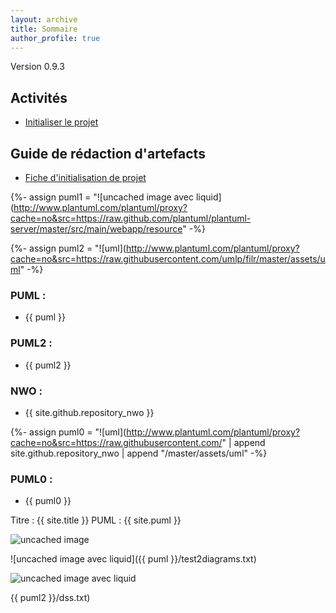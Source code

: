 ```yaml
---
layout: archive
title: Sommaire
author_profile: true
---
```

Version 0.9.3

## Activités
 - [Initialiser le projet](activites/initialiser-projet.html)
 
## Guide de rédaction d'artefacts
 - [Fiche d'initialisation de projet](artefacts/fiche-initialisation-projet.html)

{%- assign puml1 = "![uncached image avec liquid](http://www.plantuml.com/plantuml/proxy?cache=no&src=https://raw.github.com/plantuml/plantuml-server/master/src/main/webapp/resource" -%}

{%- assign puml2 = "![uml](http://www.plantuml.com/plantuml/proxy?cache=no&src=https://raw.githubusercontent.com/umlp/filr/master/assets/uml" -%}

### PUML :
 - {{ puml }}


### PUML2 :
 - {{ puml2 }}

### NWO :
 - {{ site.github.repository_nwo }}

{%- assign puml0 = "![uml](http://www.plantuml.com/plantuml/proxy?cache=no&src=https://raw.githubusercontent.com/" | append site.github.repository_nwo | append "/master/assets/uml" -%}

### PUML0 : 
 - {{ puml0 }}

Titre : {{ site.title }}
PUML : {{ site.puml }}

![uncached image](http://www.plantuml.com/plantuml/proxy?cache=no&src=https://raw.github.com/plantuml/plantuml-server/master/src/main/webapp/resource/test2diagrams.txt)

![uncached image avec liquid]({{ puml }}/test2diagrams.txt)

![uncached image avec liquid](http://www.plantuml.com/plantuml/proxy?cache=no&src=https://raw.githubusercontent.com/umlp/filr/master/assets/uml/dss.txt)

{{ puml2 }}/dss.txt)

